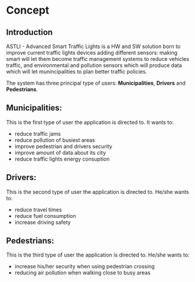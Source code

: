 # Concept

## Introduction

ASTLI - Advanced Smart Traffic Lights is a HW and SW solution born to improve current traffic lights devices adding different sensors: making smart will let them become traffic management systems to reduce vehicles traffic, and environmental and pollution sensors which will produce data which will let munincipalities to plan better traffic policies. 

The system has three principal type of users: **Municipalities**, **Drivers** and **Pedestrians**.

## Municipalities:

This is the first type of user the application is directed to. It wants to: 
<ul>
<li>reduce traffic jams</li>
<li>reduce pollution of busiest areas</li>
<li>improve pedestrian and drivers security</li>
<li>improve amount of data about its city</li>
<li>reduce traffic lights energy consuption</li>
</ul>

## Drivers:

This is the second type of user the application is directed to. He/she wants to: 
<ul>
<li>reduce travel times</li>
<li>reduce fuel consumption</li>
<li>increase driving safety</li>
</ul>

## Pedestrians:

This is the third type of user the application is directed to. He/she wants to:
<ul>
<li>increase his/her security when using pedestrian crossing </li>
<li> reducing air pollution when walking close to busy areas</li>
</ul>
